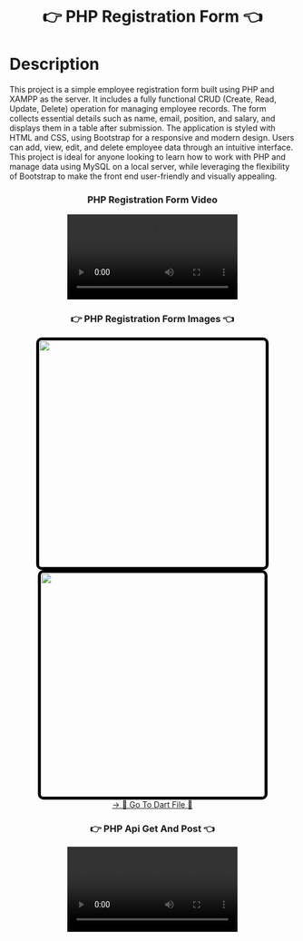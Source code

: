 <h1 align="center">👉 PHP Registration Form 👈</h1> 

# Description
This project is a simple employee registration form built using PHP and XAMPP as the server. It includes a fully functional CRUD (Create, Read, Update, Delete) operation for managing employee records. The form collects essential details such as name, email, position, and salary, and displays them in a table after submission. The application is styled with HTML and CSS, using Bootstrap for a responsive and modern design. Users can add, view, edit, and delete employee data through an intuitive interface. This project is ideal for anyone looking to learn how to work with PHP and manage data using MySQL on a local server, while leveraging the flexibility of Bootstrap to make the front end user-friendly and visually appealing.

<h3 align="center">PHP Registration Form Video</h3>  

<div align="center">
 <video src="https://github.com/user-attachments/assets/57004a23-3641-4e9a-879a-e0c10d986386"> 
</video>
</div>

<h3 align="center">👉 PHP Registration Form Images 👈</h3>  

<div align="center">  
  <img height="400" src="https://github.com/user-attachments/assets/c1303780-66f7-4d6f-8e9e-180c4daad9a5" style="border: 5px solid #000; border-radius: 10px;" />  
  <br>  
  <img height="395" src="https://github.com/user-attachments/assets/c420f314-a205-422c-9272-72f052bc8e14" style="border: 5px solid #000; border-radius: 10px;" />  
</div>

<div align="center">
<a href="https://github.com/YashuPatel1724/PHP/tree/main/php">-> 📂 Go To Dart File 📂 </a>
</div>



<h3 align="center">👉 PHP Api Get And Post 👈</h3>  
<div align="center">
 <video src="https://github.com/user-attachments/assets/5c4487ef-dd64-496f-9bb2-1a24368a827e"> 
</video>
</div>

